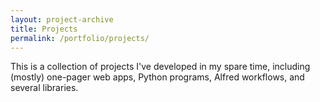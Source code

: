 ```yaml
---
layout: project-archive
title: Projects
permalink: /portfolio/projects/
---
```


This is a collection of projects I've developed in my spare time, including
(mostly) one-pager web apps, Python programs, Alfred workflows, and several
libraries.
